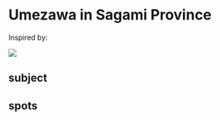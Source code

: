 # Umezawa in Sagami Province

Inspired by:

![](https://upload.wikimedia.org/wikipedia/commons/thumb/9/94/Umegawa_in_Sagami_province.jpg/450px-Umegawa_in_Sagami_province.jpg)

## subject

## spots
